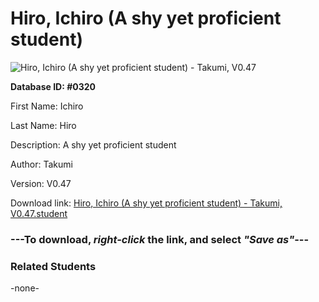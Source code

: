 # Hiro, Ichiro (A shy yet proficient student)

<img src="Files/Hiro, Ichiro (A shy yet proficient student).png" title="Hiro, Ichiro (A shy yet proficient student) - Takumi, V0.47">

**Database ID: #0320**

First Name: Ichiro

Last Name: Hiro

Description: A shy yet proficient student

Author: Takumi

Version: V0.47

Download link: <a href="https://raw.githubusercontent.com/Arbiter1223/Daigaku-Gurashi-Custom-Students/master/Files/Student Files/Hiro%2C%20Ichiro%20(A%20shy%20yet%20proficient%20student)%20-%20Takumi%2C%20V0.47.student">Hiro, Ichiro (A shy yet proficient student) - Takumi, V0.47.student</a>

### ---**To download, _right-click_ the link, and select _"Save as"_**---

### Related Students

-none-
